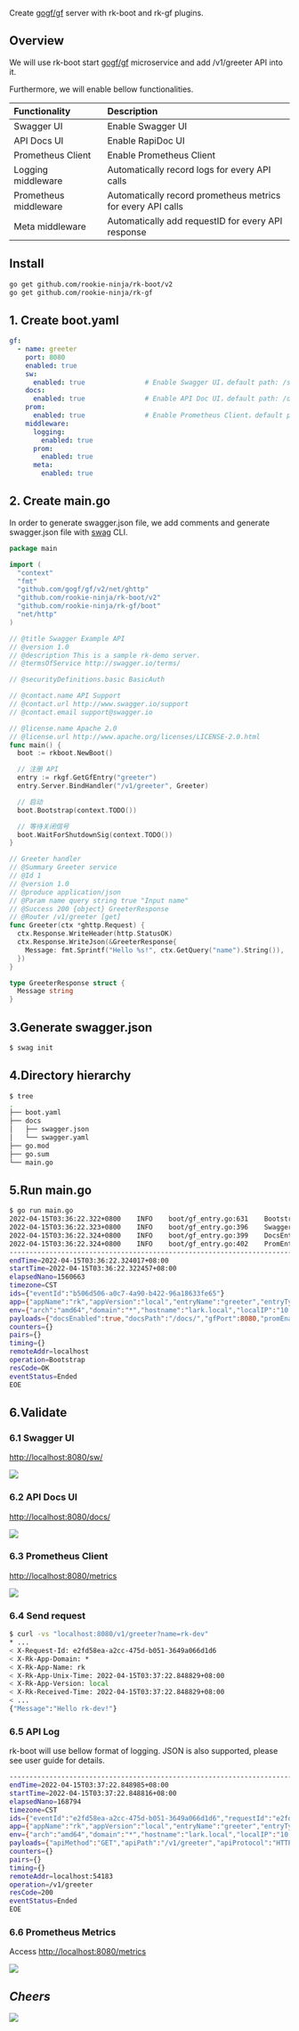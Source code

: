 Create [gogf/gf](https://github.com/gogf/gf) server with rk-boot and rk-gf plugins.

## Overview
We will use rk-boot start [gogf/gf](https://github.com/gogf/gf) microservice and add /v1/greeter API into it.

Furthermore, we will enable bellow functionalities.

| Functionality         | Description                                                 |
|:----------------------|:------------------------------------------------------------|
| Swagger UI            | Enable Swagger UI                                           |
| API Docs UI           | Enable RapiDoc UI                                           |
| Prometheus Client     | Enable Prometheus Client                                    |
| Logging middleware    | Automatically record logs for every API calls               |
| Prometheus middleware | Automatically record prometheus metrics for every API calls |
| Meta middleware       | Automatically add requestID for every API response          |

## Install
```bash
go get github.com/rookie-ninja/rk-boot/v2
go get github.com/rookie-ninja/rk-gf
```

## 1. Create boot.yaml
```yaml
gf:
  - name: greeter
    port: 8080
    enabled: true
    sw:
      enabled: true               # Enable Swagger UI，default path: /sw
    docs:
      enabled: true               # Enable API Doc UI，default path: /docs
    prom:
      enabled: true               # Enable Prometheus Client，default path: /metrics
    middleware:
      logging:
        enabled: true
      prom:
        enabled: true
      meta:
        enabled: true
```

## 2. Create main.go
In order to generate swagger.json file, we add comments and generate swagger.json file with [swag](https://github.com/swaggo/swag) CLI.

```go
package main

import (
  "context"
  "fmt"
  "github.com/gogf/gf/v2/net/ghttp"
  "github.com/rookie-ninja/rk-boot/v2"
  "github.com/rookie-ninja/rk-gf/boot"
  "net/http"
)

// @title Swagger Example API
// @version 1.0
// @description This is a sample rk-demo server.
// @termsOfService http://swagger.io/terms/

// @securityDefinitions.basic BasicAuth

// @contact.name API Support
// @contact.url http://www.swagger.io/support
// @contact.email support@swagger.io

// @license.name Apache 2.0
// @license.url http://www.apache.org/licenses/LICENSE-2.0.html
func main() {
  boot := rkboot.NewBoot()

  // 注册 API
  entry := rkgf.GetGfEntry("greeter")
  entry.Server.BindHandler("/v1/greeter", Greeter)

  // 启动
  boot.Bootstrap(context.TODO())

  // 等待关闭信号
  boot.WaitForShutdownSig(context.TODO())
}

// Greeter handler
// @Summary Greeter service
// @Id 1
// @version 1.0
// @produce application/json
// @Param name query string true "Input name"
// @Success 200 {object} GreeterResponse
// @Router /v1/greeter [get]
func Greeter(ctx *ghttp.Request) {
  ctx.Response.WriteHeader(http.StatusOK)
  ctx.Response.WriteJson(&GreeterResponse{
    Message: fmt.Sprintf("Hello %s!", ctx.GetQuery("name").String()),
  })
}

type GreeterResponse struct {
  Message string
}
```

## 3.Generate swagger.json

```bash
$ swag init
```

## 4.Directory hierarchy
```bash
$ tree
.
├── boot.yaml
├── docs
│   ├── swagger.json
│   └── swagger.yaml
├── go.mod
├── go.sum
└── main.go
```

## 5.Run main.go
```bash
$ go run main.go
2022-04-15T03:36:22.322+0800    INFO    boot/gf_entry.go:631    Bootstrap gfEntry       {"eventId": "b506d506-a0c7-4a90-b422-96a18633fe65", "entryName": "greeter", "entryType": "GoFrameEntry"}
2022-04-15T03:36:22.323+0800    INFO    boot/gf_entry.go:396    SwaggerEntry: http://localhost:8080/sw/
2022-04-15T03:36:22.324+0800    INFO    boot/gf_entry.go:399    DocsEntry: http://localhost:8080/docs/
2022-04-15T03:36:22.324+0800    INFO    boot/gf_entry.go:402    PromEntry: http://localhost:8080/metrics
------------------------------------------------------------------------
endTime=2022-04-15T03:36:22.324017+08:00
startTime=2022-04-15T03:36:22.322457+08:00
elapsedNano=1560663
timezone=CST
ids={"eventId":"b506d506-a0c7-4a90-b422-96a18633fe65"}
app={"appName":"rk","appVersion":"local","entryName":"greeter","entryType":"GoFrameEntry"}
env={"arch":"amd64","domain":"*","hostname":"lark.local","localIP":"10.8.0.6","os":"darwin"}
payloads={"docsEnabled":true,"docsPath":"/docs/","gfPort":8080,"promEnabled":true,"promPath":"/metrics","promPort":8080,"swEnabled":true,"swPath":"/sw/"}
counters={}
pairs={}
timing={}
remoteAddr=localhost
operation=Bootstrap
resCode=OK
eventStatus=Ended
EOE
```

## 6.Validate
### 6.1 Swagger UI
[http://localhost:8080/sw/](http://localhost:8080/sw/)

![](../../img/example/sw.png)

### 6.2 API Docs UI
[http://localhost:8080/docs/](http://localhost:8080/docs/)

![](../../img/example/docs.png)

### 6.3 Prometheus Client
[http://localhost:8080/metrics](http://localhost:8080/metrics)

![](../../img/example/metrics.png)

### 6.4 Send request
```bash
$ curl -vs "localhost:8080/v1/greeter?name=rk-dev"
* ...
< X-Request-Id: e2fd58ea-a2cc-475d-b051-3649a066d1d6
< X-Rk-App-Domain: *
< X-Rk-App-Name: rk
< X-Rk-App-Unix-Time: 2022-04-15T03:37:22.848829+08:00
< X-Rk-App-Version: local
< X-Rk-Received-Time: 2022-04-15T03:37:22.848829+08:00
< ...
{"Message":"Hello rk-dev!"}
```

### 6.5 API Log
rk-boot will use bellow format of logging. JSON is also supported, please see user guide for details.

```bash
------------------------------------------------------------------------
endTime=2022-04-15T03:37:22.848985+08:00
startTime=2022-04-15T03:37:22.848816+08:00
elapsedNano=168794
timezone=CST
ids={"eventId":"e2fd58ea-a2cc-475d-b051-3649a066d1d6","requestId":"e2fd58ea-a2cc-475d-b051-3649a066d1d6"}
app={"appName":"rk","appVersion":"local","entryName":"greeter","entryType":"GoFrameEntry"}
env={"arch":"amd64","domain":"*","hostname":"lark.local","localIP":"10.8.0.6","os":"darwin"}
payloads={"apiMethod":"GET","apiPath":"/v1/greeter","apiProtocol":"HTTP/1.1","apiQuery":"name=rk-dev","userAgent":"curl/7.64.1"}
counters={}
pairs={}
timing={}
remoteAddr=localhost:54183
operation=/v1/greeter
resCode=200
eventStatus=Ended
EOE
```

### 6.6 Prometheus Metrics
Access [http://localhost:8080/metrics](http://localhost:8080/metrics)

![](../../img/example/api-metrics-gin.png)

## _**Cheers**_
![](../../img/user-guide/cheers.png)